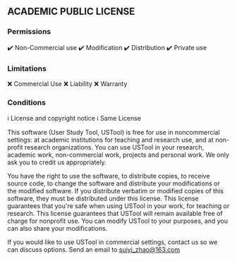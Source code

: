 ## ACADEMIC PUBLIC LICENSE

### Permissions
:heavy_check_mark: Non-Commercial use
:heavy_check_mark: Modification
:heavy_check_mark: Distribution
:heavy_check_mark: Private use

### Limitations
:x: Commercial Use
:x: Liability
:x: Warranty

### Conditions
:information_source: License and copyright notice
:information_source: Same License

This software (User Study Tool, USTool) is free for use in noncommercial settings: at academic institutions for teaching and research use, and at non-profit research organizations.
You can use USTool in your research, academic work, non-commercial work, projects and personal work. We only ask you to credit us appropriately. 

You have the right to use the software, to distribute copies, to receive source code, to change the software and distribute your modifications or the modified software.
If you distribute verbatim or modified copies of this software, they must be distributed under this license.
This license guarantees that you're safe when using USTool in your work, for teaching or research.
This license guarantees that USTool will remain available free of charge for nonprofit use.
You can modify USTool to your purposes, and you can also share your modifications.

If you would like to use USTool in commercial settings, contact us so we can discuss options. Send an email to suiyi_zhao@163.com
